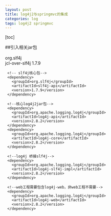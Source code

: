 ```yaml
---
layout: post
title: log4j2与springmvc的集成
categories: log
tags: log4j2 springmvc
---
```

[toc]

##引入相关jar包
     <!--日志系统-->
     <!-- 将common-log牵引到slf4j-->  
     <dependency>  
       <groupId>org.slf4j</groupId>  
       <artifactId>jcl-over-slf4j</artifactId>
       <version>1.7.9</version>
     </dependency>
     
     <!-- slf4j核心包-->
     <dependency>
       <groupId>org.slf4j</groupId>
       <artifactId>slf4j-api</artifactId>
       <version>1.7.9</version>
     </dependency>
     
     <!--核心log4j2jar包-->
     <dependency>
       <groupId>org.apache.logging.log4j</groupId>
       <artifactId>log4j-api</artifactId>
       <version>2.8.2</version>
     </dependency>
     <dependency>
       <groupId>org.apache.logging.log4j</groupId>
       <artifactId>log4j-core</artifactId>
       <version>2.8.2</version>
     </dependency>
     
     <!--log4j 桥接slf4j-->
     <dependency>
       <groupId>org.apache.logging.log4j</groupId>
       <artifactId>log4j-slf4j-impl</artifactId>
       <version>2.8.2</version>
     </dependency>
     
     <!--web工程需要包含log4j-web，非web工程不需要-->
     <dependency>
       <groupId>org.apache.logging.log4j</groupId>
       <artifactId>log4j-web</artifactId>
       <version>2.8.2</version>
     </dependency>
